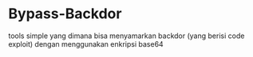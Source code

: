 # Bypass-Backdor
tools simple yang dimana bisa menyamarkan backdor (yang berisi code exploit) dengan menggunakan enkripsi base64
